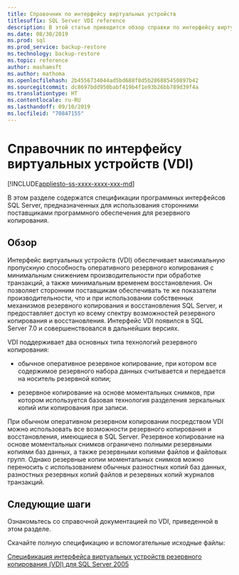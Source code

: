 ```yaml
---
title: Справочник по интерфейсу виртуальных устройств
titlesuffix: SQL Server VDI reference
description: В этой статье приводится обзор справки по интерфейсу виртуальных устройств для резервного копирования SQL Server.
ms.date: 08/30/2019
ms.prod: sql
ms.prod_service: backup-restore
ms.technology: backup-restore
ms.topic: reference
author: mashamsft
ms.author: mathoma
ms.openlocfilehash: 2b4556734044ad5bd688f8d5b286885450897b42
ms.sourcegitcommit: dc8697bdd950babf419b4f1e93b26bb789d39f4a
ms.translationtype: HT
ms.contentlocale: ru-RU
ms.lasthandoff: 09/10/2019
ms.locfileid: "70847155"
---
```

# <a name="virtual-device-interface-vdi-reference"></a>Справочник по интерфейсу виртуальных устройств (VDI)

[!INCLUDE[appliesto-ss-xxxx-xxxx-xxx-md](../../../includes/appliesto-ss-xxxx-xxxx-xxx-md.md)]

В этом разделе содержатся спецификации программных интерфейсов SQL Server, предназначенных для использования сторонними поставщиками программного обеспечения для резервного копирования.

## <a name="overview"></a>Обзор

Интерфейс виртуальных устройств (VDI) обеспечивает максимальную пропускную способность оперативного резервного копирования с минимальным снижением производительности при обработке транзакций, а также минимальным временем восстановления. Он позволяет сторонним поставщикам обеспечивать те же показатели производительности, что и при использовании собственных механизмов резервного копирования и восстановления SQL Server, и предоставляет доступ ко всему спектру возможностей резервного копирования и восстановления. Интерфейс VDI появился в SQL Server 7.0 и совершенствовался в дальнейших версиях.

VDI поддерживает два основных типа технологий резервного копирования:

- обычное оперативное резервное копирование, при котором все содержимое резервного набора данных считывается и передается на носитель резервной копии;

- резервное копирование на основе моментальных снимков, при котором используется базовая технология разделения зеркальных копий или копирования при записи.

При обычном оперативном резервном копировании посредством VDI можно использовать все возможности резервного копирования и восстановления, имеющиеся в SQL Server. Резервное копирование на основе моментальных снимков ограничено полными резервными копиями баз данных, а также резервными копиями файлов и файловых групп. Однако резервные копии моментальных снимков можно переносить с использованием обычных разностных копий баз данных, разностных резервных копий файлов и резервных копий журналов транзакций.

## <a name="next-steps"></a>Следующие шаги

Ознакомьтесь со справочной документацией по VDI, приведенной в этом разделе.

Скачайте полную спецификацию и вспомогательные исходные файлы:

[Спецификация интерфейса виртуальных устройств резервного копирования (VDI) для SQL Server 2005](https://www.microsoft.com/download/details.aspx?id=17282)